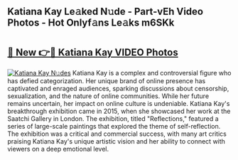 ## Katiana Kay Le𝚊ked N𝚞de - Part-vEh Video Photos - Hot Onlyf𝚊ns Le𝚊ks m6SKk

# <h2><a href="http://ab4743.deff.icu/?id=Katiana+Kay">🔗 New 👉🔴 Katiana Kay VIDEO Photos</a></h2>

[![Katiana Kay N𝚞des](https://i.imgur.com/rIISA9y.gif)](http://ab4743.deff.icu/?id=Katiana+Kay)
Katiana Kay is a complex and controversial figure who has defied categorization. Her unique brand of online presence has captivated and enraged audiences, sparking discussions about censorship, sexualization, and the nature of online communities. While her future remains uncertain, her impact on online culture is undeniable. Katiana Kay's breakthrough exhibition came in 2015, when she showcased her work at the Saatchi Gallery in London. The exhibition, titled "Reflections," featured a series of large-scale paintings that explored the theme of self-reflection. The exhibition was a critical and commercial success, with many art critics praising Katiana Kay's unique artistic vision and her ability to connect with viewers on a deep emotional level.
